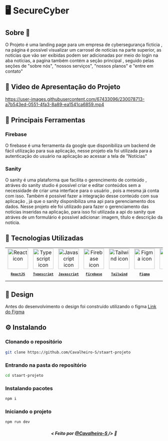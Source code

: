 # 🖥️ SecureCyber

## Sobre :memo:
O Projeto é uma landing page para um empresa de cybersegurança fícticia , na página é possível visualizar um carrosel de notícias na parte superior, as notícias que vão ser exibidas podem ser adicionadas por meio do login na aba notícias, a pagína também contém a seção principal , seguido pelas seções de "sobre nós", "nossos serviços", "nossos planos" e "entre em contato" 

## 🎥 Video de Apresentação do Projeto

https://user-images.githubusercontent.com/67433096/230078713-a7b543ed-0551-4fa3-8a89-ea1541ca6859.mp4

## :hammer: Principais Ferramentas

### Firebase
O firebase é uma ferramenta da google que disponibiliza um backend de fácil utilização para sua aplicação, nesse projeto ela foi utilizada para a autenticação do usuário na aplicação ao acessar a tela de "Notícias"

### Sanity
O sanity é uma plataforma que facilita o gerencimento de conteúdo , atráves do sanity studio é possível criar e editar conteúdos sem a necessidade de criar uma interface para o usuário , pois a mesma já conta com isso. Também é possível fazer a integração desse conteúdo com sua aplicação , já que o sanity disponibiliza uma api para gerenciamento dos dados. Nesse projeto ele foi utilizado para fazer o gerenciamento das notícias inseridas na aplicação, para isso foi utilizada a api do sanity que atráves de um formulário é possível adicionar: imagem, título e descrição da notícia.


## 🚀 Tecnologias Utilizadas

<table>
  <tr>
  <td align="center">
      <a href="https://pt-br.reactjs.org/">
        <img src="https://skillicons.dev/icons?i=react" width="65px" alt="React icon"/><br>
        <sub>
          <b>
            <pre>ReactJS</pre>
          </b>
        </sub>
      </a>
    </td>
    <td align="center">
      <a href="https://www.typescriptlang.org/">
        <img src="https://skillicons.dev/icons?i=ts" width="65px" alt="Typescript icon"/><br>
        <sub>
          <b>
            <pre>Typescript</pre>
          </b>
        </sub>
      </a>
    </td>
    <td align="center">
      <a href="https://developer.mozilla.org/en-US/docs/Web/JavaScript/">
        <img src="https://skillicons.dev/icons?i=js" width="65px" alt="Javascript icon"/><br>
        <sub>
          <b>
            <pre>Javascript</pre>
          </b>
        </sub>
      </a>
    </td>
    <td align="center">
    <a href="https://firebase.google.com/">
        <img src="https://skillicons.dev/icons?i=firebase" width="65px" alt="Firebase icon"/><br>
        <sub>
          <b>
            <pre>Firebase</pre>
          </b>
        </sub>
      </a>
    </td>
    <td align="center">
    <a href="https://tailwindcss.com/">
        <img src="https://skillicons.dev/icons?i=tailwind" width="65px" alt="Tailwind icon"/><br>
        <sub>
          <b>
            <pre>Tailwind</pre>
          </b>
        </sub>
      </a>
    </td>
    <td align="center">
    <a href="https://figma.com/">
        <img src="https://skillicons.dev/icons?i=figma" width="65px" alt="Figma icon"/><br>
        <sub>
          <b>
            <pre>Figma</pre>
          </b>
        </sub>
      </a>
    </td>
    <td align="center">
    <a href="https://vitejs.dev/">
        <img src="https://skillicons.dev/icons?i=vite" width="65px" alt="Vite icon"/><br>
        <sub>
          <b>
            <pre>Vite</pre>
          </b>
        </sub>
      </a>
    </td>
    <td align="center">
    <a href="https://sanity.io/">
        <img src="https://user-images.githubusercontent.com/67433096/230073403-15238071-52c4-46db-a440-33a17448af81.png" width="65px" alt="Sanity icon"/><br>
        <sub>
          <b>
            <pre>Sanity</pre>
          </b>
        </sub>
      </a>
    </td>
    </tr>
</table>

## 🎨 Design 
Antes do desenvolvimento o design foi construído utilizando o figma
<a href="https://www.figma.com/file/tzowTymVIsA7bZiVPB4aFw/P%C3%A1gina-Seguran%C3%A7a-Cibern%C3%A9tica?node-id=0%3A1&t=t8odHDzc1olpzNfy-1">Link do Figma<a/>

## ⚙ Instalando

### Clonando o repositório
```bash
git clone https://github.com/Cavalheiro-S/staart-projeto
```

### Entrando na pasta do repositório
```bash
cd staart-projeto
```

### Instalando pacotes
```bash
npm i
```

### Iniciando o projeto
```bash
npm run dev
```
##### <p align="center"> <strong> < Feito por <a href="https://github.com/Cavalheiro-S"> @Cavalheiro-S  </a> /> </strong>  :wave:
